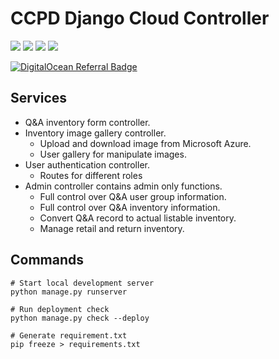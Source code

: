 # CCPD Django Cloud Controller
<div>
<img src="https://img.shields.io/badge/Python-3776AB?style=for-the-badge&logo=python&logoColor=white" />
<img src="https://img.shields.io/badge/Django-092E20?style=for-the-badge&logo=django&logoColor=white" />
<img src="https://img.shields.io/badge/MongoDB-4EA94B?style=for-the-badge&logo=mongodb&logoColor=white" />
<img src="https://img.shields.io/badge/Microsoft_Azure-0089D6?style=for-the-badge&logo=microsoft-azure&logoColor=white" />
</div>

[![DigitalOcean Referral Badge](https://web-platforms.sfo2.cdn.digitaloceanspaces.com/WWW/Badge%203.svg)](https://www.digitalocean.com/?refcode=3b0d0ab4927b&utm_campaign=Referral_Invite&utm_medium=Referral_Program&utm_source=badge)

## Services
- Q&A inventory form controller.
- Inventory image gallery controller.
    - Upload and download image from Microsoft Azure.
    - User gallery for manipulate images.
- User authentication controller.
    - Routes for different roles
- Admin controller contains admin only functions.
    - Full control over Q&A user group information.
    - Full control over Q&A inventory information.
    - Convert Q&A record to actual listable inventory.
    - Manage retail and return inventory.

## Commands
```
# Start local development server
python manage.py runserver

# Run deployment check
python manage.py check --deploy

# Generate requirement.txt
pip freeze > requirements.txt
```

